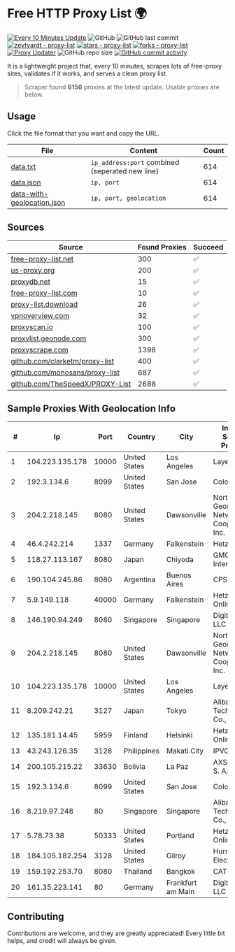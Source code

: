 
# Free HTTP Proxy List 🌍

[![Every 10 Minutes Update](https://github.com/mertguvencli/http-proxy-list/actions/workflows/main.yml/badge.svg?branch=main)](https://github.com/mertguvencli/http-proxy-list/actions/workflows/main.yml)
![GitHub](https://img.shields.io/github/license/mertguvencli/http-proxy-list)
![GitHub last commit](https://img.shields.io/github/last-commit/mertguvencli/http-proxy-list)
[![zevtyardt - proxy-list](https://img.shields.io/static/v1?label=zevtyardt&message=proxy-list&color=blue&logo=github)](https://github.com/zevtyardt/proxy-list "Go to GitHub repo")
[![stars - proxy-list](https://img.shields.io/github/stars/zevtyardt/proxy-list?style=social)](https://github.com/zevtyardt/proxy-list)
[![forks - proxy-list](https://img.shields.io/github/forks/zevtyardt/proxy-list?style=social)](https://github.com/zevtyardt/proxy-list)
[![Proxy Updater](https://github.com/zevtyardt/proxy-list/workflows/Proxy%20Updater/badge.svg)](https://github.com/zevtyardt/proxy-list/actions?query=workflow:"Proxy+Updater")
![GitHub repo size](https://img.shields.io/github/repo-size/zevtyardt/proxy-list)
[![GitHub commit activity](https://img.shields.io/github/commit-activity/m/zevtyardt/proxy-list?logo=commits)](https://github.com/zevtyardt/proxy-list/commits/main)

It is a lightweight project that, every 10 minutes, scrapes lots of free-proxy sites, validates if it works, and serves a clean proxy list.

> Scraper found **6156** proxies at the latest update. Usable proxies are below.

## Usage

Click the file format that you want and copy the URL.

|File|Content|Count|
|----|-------|-----|
|[data.txt](https://raw.githubusercontent.com/mertguvencli/http-proxy-list/main/proxy-list/data.txt)|`ip_address:port` combined (seperated new line)|614|
|[data.json](https://raw.githubusercontent.com/mertguvencli/http-proxy-list/main/proxy-list/data.json)|`ip, port`|614|
|[data-with-geolocation.json](https://raw.githubusercontent.com/mertguvencli/http-proxy-list/main/proxy-list/data-with-geolocation.json)|`ip, port, geolocation`|614|

## Sources

|Source|Found Proxies|Succeed|
|------|-------------|-------|
|[free-proxy-list.net](https://free-proxy-list.net)|300|✅|
|[us-proxy.org](https://www.us-proxy.org)|200|✅|
|[proxydb.net](http://proxydb.net)|15|✅|
|[free-proxy-list.com](https://free-proxy-list.com/?page=&port=&type%5B%5D=http&type%5B%5D=https&up_time=0&search=Search)|10|✅|
|[proxy-list.download](https://www.proxy-list.download/HTTP)|26|✅|
|[vpnoverview.com](https://vpnoverview.com/privacy/anonymous-browsing/free-proxy-servers)|32|✅|
|[proxyscan.io](https://www.proxyscan.io)|100|✅|
|[proxylist.geonode.com](https://proxylist.geonode.com/api/proxy-list?limit=300&page=1&sort_by=lastChecked&sort_type=desc&protocols=http,https)|300|✅|
|[proxyscrape.com](https://api.proxyscrape.com/v2/?request=displayproxies&protocol=http&timeout=10000&country=all&ssl=all&anonymity=all)|1398|✅|
|[github.com/clarketm/proxy-list](https://raw.githubusercontent.com/clarketm/proxy-list/master/proxy-list-raw.txt)|400|✅|
|[github.com/monosans/proxy-list](https://raw.githubusercontent.com/monosans/proxy-list/main/proxies/http.txt)|687|✅|
|[github.com/TheSpeedX/PROXY-List](https://raw.githubusercontent.com/TheSpeedX/PROXY-List/master/http.txt)|2688|✅|


## Sample Proxies With Geolocation Info

|#|Ip|Port|Country|City|Internet Service Provider|
|-|--|----|-------|----|-------------------------|
|1|104.223.135.178|10000|United States|Los Angeles|LayerHost|
|2|192.3.134.6|8099|United States|San Jose|ColoCrossing|
|3|204.2.218.145|8080|United States|Dawsonville|North Georgia Network Cooperative, Inc.|
|4|46.4.242.214|1337|Germany|Falkenstein|Hetzner|
|5|118.27.113.167|8080|Japan|Chiyoda|GMO Internet, Inc.|
|6|190.104.245.86|8080|Argentina|Buenos Aires|CPS|
|7|5.9.149.118|40000|Germany|Falkenstein|Hetzner Online GmbH|
|8|146.190.94.249|8080|Singapore|Singapore|DigitalOcean, LLC|
|9|204.2.218.145|8080|United States|Dawsonville|North Georgia Network Cooperative, Inc.|
|10|104.223.135.178|10000|United States|Los Angeles|LayerHost|
|11|8.209.242.21|3127|Japan|Tokyo|Alibaba (US) Technology Co., Ltd.|
|12|135.181.14.45|5959|Finland|Helsinki|Hetzner Online GmbH|
|13|43.243.126.35|3128|Philippines|Makati City|IPVG|
|14|200.105.215.22|33630|Bolivia|La Paz|AXS Bolivia S. A.|
|15|192.3.134.6|8099|United States|San Jose|ColoCrossing|
|16|8.219.97.248|80|Singapore|Singapore|Alibaba (US) Technology Co., Ltd.|
|17|5.78.73.38|50333|United States|Portland|Hetzner Online GmbH|
|18|184.105.182.254|3128|United States|Gilroy|Hurricane Electric LLC|
|19|159.192.253.70|8080|Thailand|Bangkok|CAT-BB|
|20|161.35.223.141|80|Germany|Frankfurt am Main|DigitalOcean, LLC|



## Contributing

Contributions are welcome, and they are greatly appreciated! Every
little bit helps, and credit will always be given.

